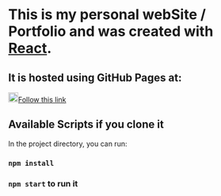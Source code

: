 # This is my personal webSite / Portfolio and was created with [React](https://github.com/facebook/create-react-app).

## It is hosted using GitHub Pages at:

<img src="https://github.com/larts85/lianelartiles/blob/master/src/images/light-imadev.svg" width="20px" height='20px'/>[Follow this link](https://larts85.github.io/lianelartiles)

## Available Scripts if you clone it

In the project directory, you can run:

### `npm install`
### `npm start` to run it
